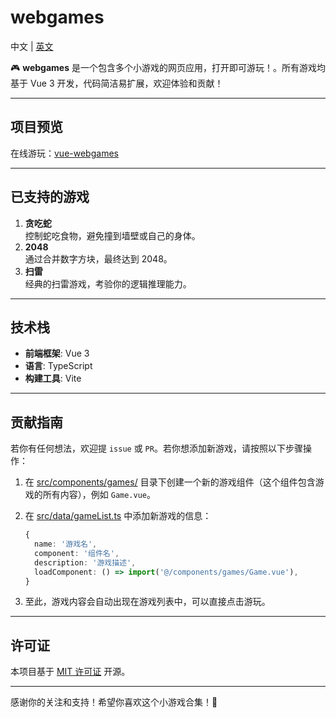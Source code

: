 # webgames

中文 | [英文](https://github.com/zhenghaoyang24/webgames/blob/master/README_EN.md)


🎮 **webgames** 是一个包含多个小游戏的网页应用，打开即可游玩！。所有游戏均基于 Vue 3 开发，代码简洁易扩展，欢迎体验和贡献！

---

## 项目预览

在线游玩：[vue-webgames](https://vue-webgames.netlify.app/)  

---

## 已支持的游戏

1. **贪吃蛇**  
   控制蛇吃食物，避免撞到墙壁或自己的身体。
2. **2048**  
   通过合并数字方块，最终达到 2048。
3. **扫雷**  
   经典的扫雷游戏，考验你的逻辑推理能力。
---

## 技术栈

- **前端框架**: Vue 3
- **语言**: TypeScript
- **构建工具**: Vite

---

## 贡献指南

若你有任何想法，欢迎提 `issue` 或 `PR`。若你想添加新游戏，请按照以下步骤操作：  

1. 在 [src/components/games/](https://github.com/zhenghaoyang24/webgames/tree/master/src/components/games) 目录下创建一个新的游戏组件（这个组件包含游戏的所有内容），例如 `Game.vue`。
2. 在 [src/data/gameList.ts](https://github.com/zhenghaoyang24/webgames/blob/master/src/data/gameList.ts) 中添加新游戏的信息：

   ```typescript
   {
     name: '游戏名',
     component: '组件名',
     description: '游戏描述',
     loadComponent: () => import('@/components/games/Game.vue'),
   }
   ```

3. 至此，游戏内容会自动出现在游戏列表中，可以直接点击游玩。

---


## 许可证

本项目基于 [MIT 许可证](https://github.com/zhenghaoyang24/webgames?tab=MIT-1-ov-file) 开源。

---

感谢你的关注和支持！希望你喜欢这个小游戏合集！🎉
